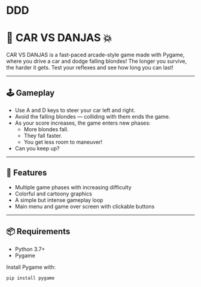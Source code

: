 # DDD
# 🚗 CAR VS DANJAS 💥

CAR VS DANJAS is a fast-paced arcade-style game made with Pygame, where you drive a car and dodge falling blondes! The longer you survive, the harder it gets. Test your reflexes and see how long you can last!

---

## 🕹️ Gameplay

- Use A and D keys to steer your car left and right.
- Avoid the falling blondes — colliding with them ends the game.
- As your score increases, the game enters new phases:
  - More blondes fall.
  - They fall faster.
  - You get less room to maneuver!
- Can you keep up?

---

## 🎨 Features

- Multiple game phases with increasing difficulty
- Colorful and cartoony graphics
- A simple but intense gameplay loop
- Main menu and game over screen with clickable buttons

---

## 📦 Requirements

- Python 3.7+
- Pygame

Install Pygame with:

```bash
pip install pygame
